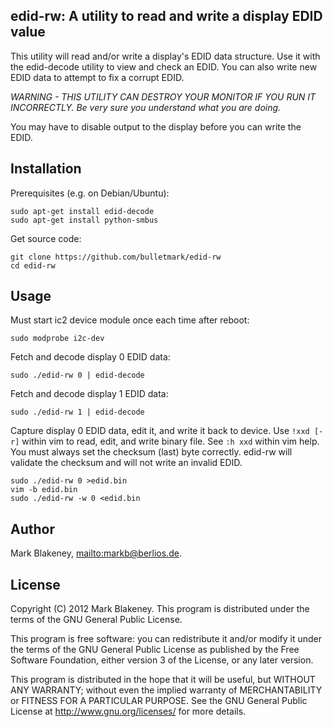 ## edid-rw: A utility to read and write a display EDID value

This utility will read and/or write a display's EDID data structure. Use
it with the edid-decode utility to view and check an EDID.
You can also write new EDID data to attempt to fix a corrupt EDID.

*WARNING - THIS UTILITY CAN DESTROY YOUR MONITOR IF YOU RUN IT
INCORRECTLY. Be very sure you understand what you are doing.*

You may have to disable output to the display before you can write the
EDID.

## Installation

Prerequisites (e.g. on Debian/Ubuntu):

    sudo apt-get install edid-decode
    sudo apt-get install python-smbus


Get source code:

    git clone https://github.com/bulletmark/edid-rw
    cd edid-rw

## Usage

Must start ic2 device module once each time after reboot:

    sudo modprobe i2c-dev

Fetch and decode display 0 EDID data:

    sudo ./edid-rw 0 | edid-decode

Fetch and decode display 1 EDID data:

    sudo ./edid-rw 1 | edid-decode

Capture display 0 EDID data, edit it, and write it back to device. Use
`!xxd [-r]` within vim to read, edit, and write binary file. See `:h xxd`
within vim help. You must always set the checksum (last) byte
correctly. edid-rw will validate the checksum and will not write an
invalid EDID.

    sudo ./edid-rw 0 >edid.bin
    vim -b edid.bin
    sudo ./edid-rw -w 0 <edid.bin

## Author

Mark Blakeney, <mailto:markb@berlios.de>.

## License

Copyright (C) 2012 Mark Blakeney. This program is distributed under the
terms of the GNU General Public License.

This program is free software: you can redistribute it and/or modify it
under the terms of the GNU General Public License as published by the
Free Software Foundation, either version 3 of the License, or any later
version.

This program is distributed in the hope that it will be useful, but
WITHOUT ANY WARRANTY; without even the implied warranty of
MERCHANTABILITY or FITNESS FOR A PARTICULAR PURPOSE. See the GNU General
Public License at <http://www.gnu.org/licenses/> for more details.

<!-- vim: se ai syn=markdown: -->

